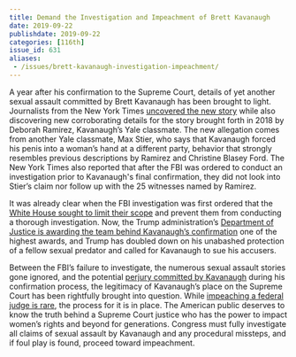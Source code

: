 ```yaml
---
title: Demand the Investigation and Impeachment of Brett Kavanaugh
date: 2019-09-22
publishdate: 2019-09-22
categories: [116th]
issue_id: 631
aliases:
 - /issues/brett-kavanaugh-investigation-impeachment/
---
```

A year after his confirmation to the Supreme Court, details of yet another sexual assault committed by Brett Kavanaugh has been brought to light. Journalists from the New York Times [uncovered the new story](https://www.nytimes.com/2019/09/14/sunday-review/brett-kavanaugh-deborah-ramirez-yale.html) while also discovering new corroborating details for the story brought forth in 2018 by Deborah Ramirez, Kavanaugh’s Yale classmate. The new allegation comes from another Yale classmate, Max Stier, who says that Kavanaugh forced his penis into a woman’s hand at a different party, behavior that strongly resembles previous descriptions by Ramirez and Christine Blasey Ford. The New York Times also reported that after the FBI was ordered to conduct an investigation prior to Kavanaugh's final confirmation, they did not look into Stier’s claim nor follow up with the 25 witnesses named by Ramirez.

It was already clear when the FBI investigation was first ordered that the [White House sought to limit their scope](https://www.nbcnews.com/politics/politics-news/white-house-limits-scope-fbi-s-investigation-allegations-against-brett-n915061) and prevent them from conducting a thorough investigation. Now, the Trump administration’s [Department of Justice is awarding the team behind Kavanaugh’s confirmation](https://www.nytimes.com/2019/09/13/us/politics/brett-kavanaugh-award.html) one of the highest awards, and Trump has doubled down on his unabashed protection of a fellow sexual predator and called for Kavanaugh to sue his accusers.

Between the FBI’s failure to investigate, the numerous sexual assault stories gone ignored, and the potential [perjury committed by Kavanaugh](https://www.rawstory.com/2018/10/msnbc-legal-analyst-explains-exactly-brett-kavanaugh-perjured-oath/) during his confirmation process, the legitimacy of Kavanaugh’s place on the Supreme Court has been rightfully brought into question. While [impeaching a federal judge is rare](https://www.vox.com/2018/9/27/17910524/supreme-court-impeach-impeachment-brett-kavanaugh), the process for it is in place. The American public deserves to know the truth behind a Supreme Court justice who has the power to impact women’s rights and beyond for generations. Congress must fully investigate all claims of sexual assault by Kavanaugh and any procedural missteps, and if foul play is found, proceed toward impeachment.